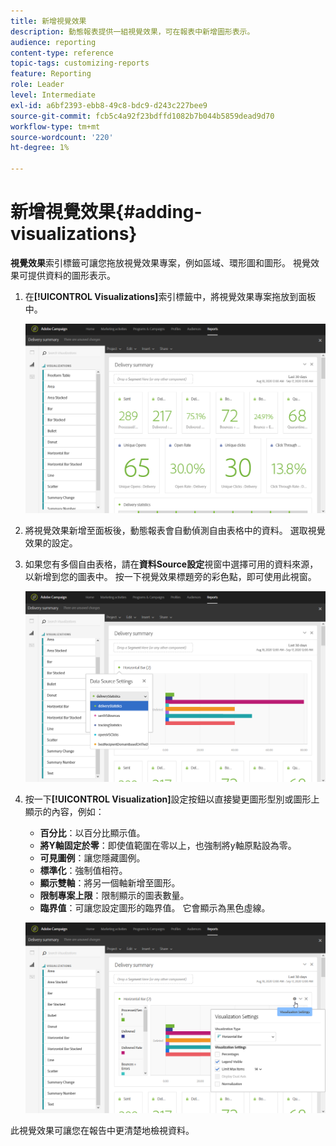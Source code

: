 ```yaml
---
title: 新增視覺效果
description: 動態報表提供一組視覺效果，可在報表中新增圖形表示。
audience: reporting
content-type: reference
topic-tags: customizing-reports
feature: Reporting
role: Leader
level: Intermediate
exl-id: a6bf2393-ebb8-49c8-bdc9-d243c227bee9
source-git-commit: fcb5c4a92f23bdffd1082b7b044b5859dead9d70
workflow-type: tm+mt
source-wordcount: '220'
ht-degree: 1%

---
```


# 新增視覺效果{#adding-visualizations}

**視覺效果**&#x200B;索引標籤可讓您拖放視覺效果專案，例如區域、環形圖和圖形。 視覺效果可提供資料的圖形表示。

1. 在&#x200B;**[!UICONTROL Visualizations]**&#x200B;索引標籤中，將視覺效果專案拖放到面板中。

   ![](assets/dynamic_report_visualization_1.png)

1. 將視覺效果新增至面板後，動態報表會自動偵測自由表格中的資料。 選取視覺效果的設定。
1. 如果您有多個自由表格，請在&#x200B;**資料Source設定**&#x200B;視窗中選擇可用的資料來源，以新增到您的圖表中。 按一下視覺效果標題旁的彩色點，即可使用此視窗。

   ![](assets/dynamic_report_visualization_2.png)

1. 按一下&#x200B;**[!UICONTROL Visualization]**&#x200B;設定按鈕以直接變更圖形型別或圖形上顯示的內容，例如：

   * **百分比**：以百分比顯示值。
   * **將Y軸固定於零**：即使值範圍在零以上，也強制將y軸原點設為零。
   * **可見圖例**：讓您隱藏圖例。
   * **標準化**：強制值相符。
   * **顯示雙軸**：將另一個軸新增至圖形。
   * **限制專案上限**：限制顯示的圖表數量。
   * **臨界值**：可讓您設定圖形的臨界值。 它會顯示為黑色虛線。

   ![](assets/dynamic_report_visualization_3.png)

此視覺效果可讓您在報告中更清楚地檢視資料。
